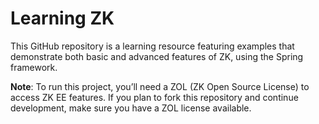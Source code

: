 # Learning ZK

This GitHub repository is a learning resource featuring examples that demonstrate both basic and advanced features of ZK, using the Spring framework.

**Note**: To run this project, you’ll need a ZOL (ZK Open Source License) to access ZK EE features. If you plan to fork this repository and continue development, make sure you have a ZOL license available.
